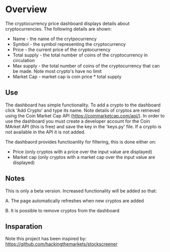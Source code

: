 # Overview

The cryptocurrency price dashboard displays details about cryptocurrencies. The following details are shown:

- Name - the name of the crytpocurrency
- Symbol - the symbol representing the cryptocurrency 
- Price - the current price of the cryptocurrency
- Total supply - the total number of coins of the cryptocurrency in circulation
- Max supply - the total number of coins of the cryptocurrency that can be made. Note most crypto's have no limit
- Market Cap - market cap is coin price * total supply

## Use 

The dashboard has simple functionality. To add a crypto to the dashboard click 'Add Crypto' and type its name. Note details of cryptos are retrieved using the Coin Market Cap API (https://coinmarketcap.com/api/). In order to use the dashboard you must create a developer account for the Coin MArket API (this is free) and save the key in the 'keys.py' file. If a crypto is not available in the API it is not added.

The dashbaord provides functioanlity for filtering, this is done either on:
- Price (only cryptos with a price over the input value are displayed)
- Market cap (only cryptos with a market cap over the input value are displayed)

## Notes

This is only a beta version. Increased functionality will be added so that:

A. The page automatically refreshes when new cryptos are added

B. It is possible to remove cryptos from the dashboard

## Insparation

Note this project has been inspired by: https://github.com/hackingthemarkets/stockscreener





